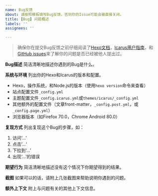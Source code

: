 ```yaml
---
name: Bug反馈
about: 请按照模板填写Bug反馈，否则你的Issue可能会被直接关闭。
title: [Bug] 问题概述
labels: ''
assignees: ''

---
```


> 确保你在提交Bug反馈之前仔细阅读了[Hexo文档](https://hexo.io/zh-cn/)，[Icarus用户指南](https://ppoffice.github.io/hexo-theme-icarus/tags/Icarus%E7%94%A8%E6%88%B7%E6%8C%87%E5%8D%97/)，和[GitHub issues](https://github.com/ppoffice/hexo-theme-icarus/issues)来了解你的问题是否已经被他人提出过。

**Bug描述**
简洁清晰地描述你遇到的Bug是什么。

**系统与环境**
列出你的Hexo和Icarus的版本和配置。

- Hexo，操作系统，和Node.js的版本（使用`hexo version`命令来查看）
- 站点配置文件`_config.yml`
- 主题配置文件`_config.icarus.yml`或`themes/icarus/_config.yml`
- 其他额外的配置文件（文章front-matter，`_config.post.yml`，或`_config.page.yml`）
- 浏览器版本（如Firefox 70.0，Chrome Android 80.0）

**复现方式**
列出复现这个Bug的步骤，如：

1. 访问‘...’
2. 点击’...‘
3. 下拉到‘...’
4. 出现‘...’的错误

**期望行为**
简洁清晰地描述没有这个情况下你期望得到的结果。

**截图**
如果可以的话，请附上几张截图来帮助说明你遇到的问题。

**额外上下文**
附上与问题有关的其他上下文信息。

